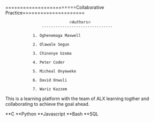 
========================Collaborative Practice=====================

                                🔥Authors🔥
                    -------------------------------
                
                1. Oghenemaga Maxwell

                2. Olawale Segun

                3. Chinonye Uzoma

                4. Peter Coder

                5. Micheal Onyeweke

                6. David Onwuli

                7. Wariz Kazzem



This is a learning platform with the team of ALX learning togther and collaborating to achieve the goal ahead.

**C
**Python
**Javascript
**Bash
**SQL
